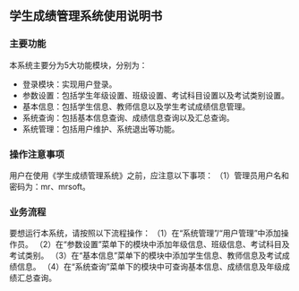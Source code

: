 ## 学生成绩管理系统使用说明书

### 主要功能

本系统主要分为5大功能模块，分别为：

* 登录模块：实现用户登录。
* 参数设置：包括学生年级设置、班级设置、考试科目设置以及考试类别设置。
* 基本信息：包括学生信息、教师信息以及学生考试成绩信息管理。
* 系统查询：包括基本信息查询、成绩信息查询以及汇总查询。
* 系统管理：包括用户维护、系统退出等功能。

### 操作注意事项

用户在使用《学生成绩管理系统》之前，应注意以下事项：
（1）管理员用户名和密码为：mr、mrsoft。

### 业务流程

要想运行本系统，请按照以下流程操作：
（1）在“系统管理”/“用户管理”中添加操作员。
（2）在“参数设置”菜单下的模块中添加年级信息、班级信息、考试科目及考试类别。
（3）在“基本信息”菜单下的模块中添加学生信息、教师信息及考试成绩信息。
（4）在“系统查询”菜单下的模块中可查询基本信息、成绩信息及年级成绩汇总查询。
